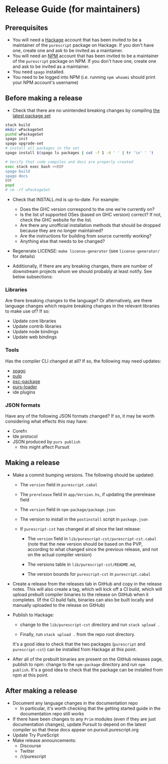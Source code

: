 # Release Guide (for maintainers)

## Prerequisites

- You will need a [Hackage](https://hackage.haskell.org/) account that has been invited to be a maintainer of the `purescript` package on Hackage. If you don't have one, create one and ask to be invited as a maintainer.
- You will need an [NPM](https://www.npmjs.com/) account that has been invited to be a maintainer of the `purescript` package on NPM. If you don't have one, create one and ask to be invited as a maintainer.
- You need `spago` installed.
- You need to be logged into NPM (i.e. running `npm whoami` should print your NPM account's username)

## Before making a release

- Check that there are no unintended breaking changes by compiling [the latest package set](https://github.com/purescript/package-sets/releases/latest)

```bash
stack build
mkdir wPackageSet
pushd wPackageSet
spago init
spago upgrade-set
# install all packages in the set
spago install $(spago ls packages | cut -f 1 -d ' ' | tr '\n' ' ')

# Verify that code compiles and docs are properly created
exec stack exec bash <<EOF
spago build
spago docs
EOF
popd
# rm -rf wPackageSet
```

- Check that INSTALL.md is up-to-date. For example:
    - Does the GHC version correspond to the one we're currently on?
    - Is the list of supported OSes (based on GHC version) correct? If not, check the GHC website for the list.
    - Are there any unofficial installation methods that should be dropped because they are no longer maintained?
    - Are the instructions for building from source currently working?
    - Anything else that needs to be changed?

- Regenerate LICENSE: `make license-generator` (see `license-generator/` for details)

- Additionally, if there are any breaking changes, there are number of downstream
projects whom we should probably at least notify. See below subsections:

### Libraries

Are there breaking changes to the language? Or alternatively, are there
language changes which require breaking changes in the relevant libraries to
make use of? If so:

- Update core libraries
- Update contrib libraries
- Update node bindings
- Update web bindings

### Tools

Has the compiler CLI changed at all? If so, the following may need updates:

- [spago](https://github.com/purescript/spago)
- [pulp](https://github.com/purescript-contrib/pulp)
- [psc-package](https://github.com/purescript/psc-package)
- [purs-loader](https://github.com/ethul/purs-loader)
- ide plugins

### JSON formats

Have any of the following JSON formats changed? If so, it may be worth
considering what effects this may have:

- Corefn
- Ide protocol
- JSON produced by `purs publish`
  - this might affect Pursuit

## Making a release

- Make a commit bumping versions. The following should be updated:

  - The `version` field in `purescript.cabal`

  - The `prerelease` field in `app/Version.hs`, if updating the prerelease
    field

  - The `version` field in `npm-package/package.json`

  - The version to install in the `postinstall` script in `package.json`

  - If `purescript-cst` has changed at all since the last release:

      - The `version` field in `lib/purescript-cst/purescript-cst.cabal` (note
        that the new version should be based on the PVP, according to what
        changed since the previous release, and not on the actual compiler
        version)

      - The versions table in `lib/purescript-cst/README.md`,

      - The version bounds for `purescript-cst` in `purescript.cabal`

- Create a release from the releases tab in GitHub and copy in the release
  notes. This will also create a tag, which will kick off a CI build, which
  will upload prebuilt compiler binaries to the release on GitHub when it
  completes. (If the CI build fails, binaries can also be built locally and
  manually uploaded to the release on GitHub)

- Publish to Hackage:

  - change to the `lib/purescript-cst` directory and run `stack upload .`

  - Finally, run `stack upload .` from the repo root directory.

  It's a good idea to check that the two packages (`purescript` and
  `purescript-cst`) can be installed from Hackage at this
  point.

- After all of the prebuilt binaries are present on the GitHub releases page,
  publish to npm: change to the `npm-package` directory and run `npm publish`.
  It's a good idea to check that the package can be installed from npm at this
  point.

## After making a release

- Document any language changes in the documentation repo
  - In particular, it's worth checking that the getting started guide in the
    documentation repo still works
- If there have been changes to any `Prim` modules (even if they are just
  documentation changes), update Pursuit to depend on the latest compiler so
  that these docs appear on pursuit.purescript.org
- Update Try PureScript
- Make release announcements:
  - Discourse
  - Twitter
  - /r/purescript
